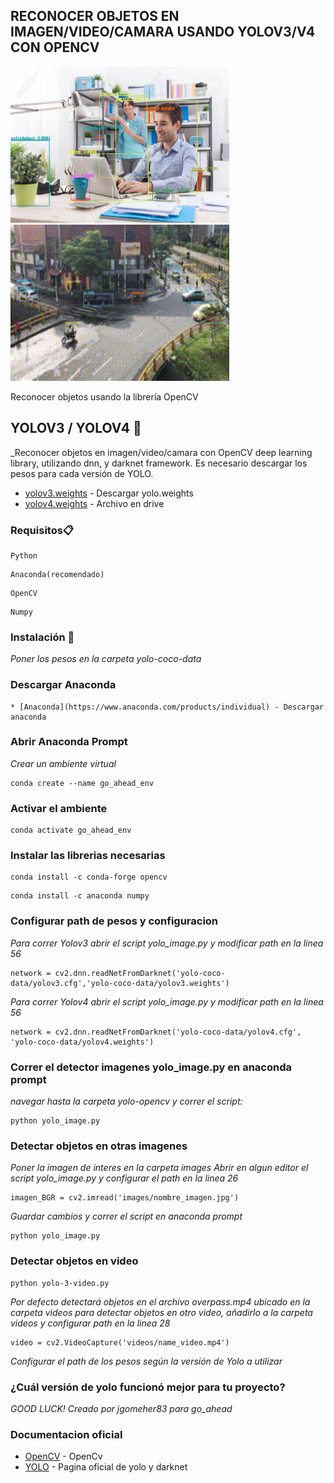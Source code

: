 ## RECONOCER OBJETOS EN IMAGEN/VIDEO/CAMARA USANDO YOLOV3/V4 CON OPENCV
<img src="detecciones/deteccion_oficina.png" width="350" height="250" />  <img src="gif/bloggif_5f24d1b132d54.gif" width="350" height="250" />




Reconocer objetos usando la librería OpenCV
## YOLOV3 / YOLOV4 🚀
_Reconocer objetos en imagen/video/camara con OpenCV deep learning library, utilizando dnn, y darknet framework.
Es necesario descargar los pesos para cada versión de YOLO.
* [yolov3.weights](https://pjreddie.com/darknet/yolo) - Descargar yolo.weights
* [yolov4.weights](https://drive.google.com/file/d/1-_-Nwz1RwQqZglKqg-E-04lhWM1RvsaN/view?usp=sharing) - Archivo en drive
### Requisitos📋
```
Python
```
```
Anaconda(recomendado)
```
```
OpenCV
```
```
Numpy
```
### Instalación 🔧
_Poner los pesos en la carpeta yolo-coco-data_

### Descargar Anaconda
```
* [Anaconda](https://www.anaconda.com/products/individual) - Descargar anaconda
```
### Abrir Anaconda Prompt
_Crear un ambiente virtual_
```
conda create --name go_ahead_env
```
### Activar el ambiente
```
conda activate go_ahead_env
```
### Instalar las librerias necesarias
```
conda install -c conda-forge opencv
```
```
conda install -c anaconda numpy
```
### Configurar path de pesos y configuracion
_Para correr Yolov3 abrir el script yolo_image.py y modificar path en la linea 56_
```
network = cv2.dnn.readNetFromDarknet('yolo-coco-data/yolov3.cfg','yolo-coco-data/yolov3.weights')
```
_Para correr Yolov4 abrir el script yolo_image.py y modificar path en la linea 56_
```
network = cv2.dnn.readNetFromDarknet('yolo-coco-data/yolov4.cfg', 'yolo-coco-data/yolov4.weights')
```
### Correr el detector imagenes yolo_image.py en anaconda prompt
_navegar hasta la carpeta yolo-opencv y correr el script:_
```
python yolo_image.py
```
### Detectar objetos en otras imagenes
_Poner la imagen de interes en la carpeta images_
_Abrir en algun editor el script yolo_image.py y configurar el path en la linea 26_
```
imagen_BGR = cv2.imread('images/nombre_imagen.jpg')
```
_Guardar cambios y correr el script en anaconda prompt_
```
python yolo_image.py
```
### Detectar objetos en video
```
python yolo-3-video.py
```
_Por defecto detectará objetos en el archivo overpass.mp4 ubicado en la carpeta videos
para detectar objetos en otro video, añadirlo a la carpeta videos y configurar path en la linea 28_
```
video = cv2.VideoCapture('videos/name_video.mp4')
```
_Configurar el path de los pesos según la versión de Yolo a utilizar_

### ¿Cuál versión de yolo funcionó mejor para tu proyecto?

_GOOD LUCK! Creado por jgomeher83 para go_ahead_

### Documentacion oficial
* [OpenCV](https://opencv.org/) - OpenCv
* [YOLO](https://pjreddie.com/darknet/yolo/) - Pagina oficial de yolo y darknet
